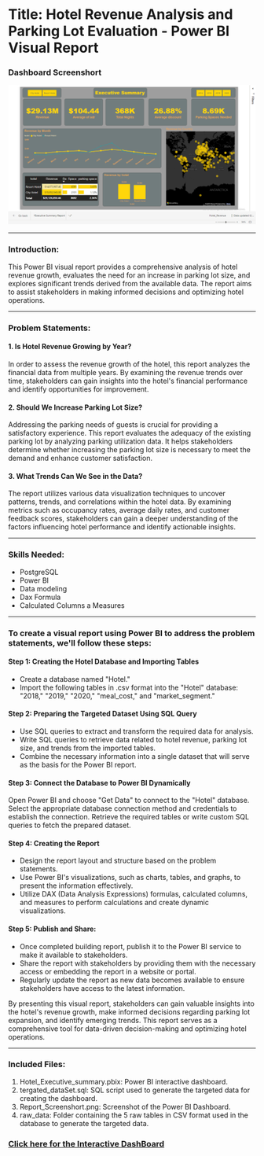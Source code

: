 # Title: Hotel Revenue Analysis and Parking Lot Evaluation - Power BI Visual Report
### Dashboard Screenshort
 ![Power BI Dashboard](Report_Screenshort.png)

---

### Introduction:

This Power BI visual report provides a comprehensive analysis of hotel revenue growth, evaluates the need for an increase in parking lot size, and explores significant trends derived from the available data. The report aims to assist stakeholders in making informed decisions and optimizing hotel operations.

---

### Problem Statements:

#### 1. Is Hotel Revenue Growing by Year?
In order to assess the revenue growth of the hotel, this report analyzes the financial data from multiple years. By examining the revenue trends over time, stakeholders can gain insights into the hotel's financial performance and identify opportunities for improvement.

#### 2. Should We Increase Parking Lot Size?
Addressing the parking needs of guests is crucial for providing a satisfactory experience. This report evaluates the adequacy of the existing parking lot by analyzing parking utilization data. It helps stakeholders determine whether increasing the parking lot size is necessary to meet the demand and enhance customer satisfaction.

#### 3. What Trends Can We See in the Data?
The report utilizes various data visualization techniques to uncover patterns, trends, and correlations within the hotel data. By examining metrics such as occupancy rates, average daily rates, and customer feedback scores, stakeholders can gain a deeper understanding of the factors influencing hotel performance and identify actionable insights.

---

### Skills Needed:
- PostgreSQL
- Power BI
- Data modeling
- Dax Formula
- Calculated Columns a Measures

---

### To create a visual report using Power BI to address the problem statements, we'll follow these steps:

#### Step 1: Creating the Hotel Database and Importing Tables
- Create a database named "Hotel."
- Import the following tables in .csv format into the "Hotel" database: "2018," "2019," "2020," "meal_cost," and "market_segment."
  
#### Step 2: Preparing the Targeted Dataset Using SQL Query
- Use SQL queries to extract and transform the required data for analysis.
- Write SQL queries to retrieve data related to hotel revenue, parking lot size, and trends from the imported tables.
- Combine the necessary information into a single dataset that will serve as the basis for the Power BI report.
  
#### Step 3: Connect the Database to Power BI Dynamically
Open Power BI and choose "Get Data" to connect to the "Hotel" database.
Select the appropriate database connection method and credentials to establish the connection.
Retrieve the required tables or write custom SQL queries to fetch the prepared dataset.

#### Step 4: Creating the Report
- Design the report layout and structure based on the problem statements.
- Use Power BI's visualizations, such as charts, tables, and graphs, to present the information effectively.
- Utilize DAX (Data Analysis Expressions) formulas, calculated columns, and measures to perform calculations and create dynamic visualizations.

#### Step 5: Publish and Share:
- Once completed building report, publish it to the Power BI service to make it available to stakeholders.
- Share the report with stakeholders by providing them with the necessary access or embedding the report in a website or portal.
- Regularly update the report as new data becomes available to ensure stakeholders have access to the latest information.

By presenting this visual report, stakeholders can gain valuable insights into the hotel's revenue growth, make informed decisions regarding parking lot expansion, and identify emerging trends. This report serves as a comprehensive tool for data-driven decision-making and optimizing hotel operations.

---

### Included Files:
1. Hotel_Executive_summary.pbix: Power BI interactive dashboard.
2. tergated_dataSet.sql: SQL script used to generate the targeted data for creating the dashboard.
3. Report_Screenshort.png: Screenshot of the Power BI Dashboard.
4. raw_data: Folder containing the 5 raw tables in CSV format used in the database to generate the targeted data.

### [Click here for the Interactive DashBoard](https://app.powerbi.com/view?r=eyJrIjoiMGMyZmEwMzEtZWFmNi00ZWE2LTlkYzEtY2IxY2E1MWQ5YjhjIiwidCI6ImU1YzgyM2EyLTgzMDktNDNhZi1hZTIxLWI1NzE2ZTliZmQ5OSIsImMiOjEwfQ%3D%3D)






